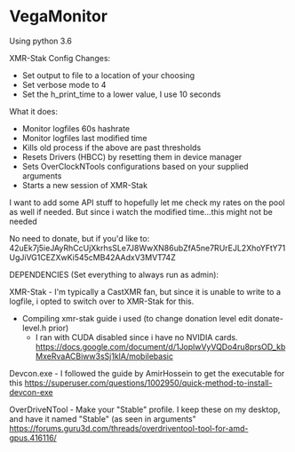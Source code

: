 VegaMonitor                                                                                                                                      
=================================================================================================================================
							
							
Using python 3.6
							
XMR-Stak Config Changes:
- Set output to file to a location of your choosing
- Set verbose mode to 4
- Set the h_print_time to a lower value, I use 10 seconds

What it does:
- Monitor logfiles 60s hashrate
- Monitor logfiles last modified time
- Kills old process if the above are past thresholds
- Resets Drivers (HBCC) by resetting them in device manager
- Sets OverClockNTools configurations based on your supplied arguments
- Starts a new session of XMR-Stak

I want to add some API stuff to hopefully let me check my rates on the pool as well if needed. But since i watch the modified time...this might not be needed


No need to donate, but if you'd like to:
42uEk7j5ieJAyRhCcUjXkrhsSLe7J8WwXN86ubZfA5ne7RUrEJL2XhoYFtY71UgJiVG1CEZXwKi545cMB42AAdxV3MVT74Z




DEPENDENCIES (Set everything to always run as admin):

XMR-Stak - I'm typically a CastXMR fan, but since it is unable to write to a logfile, i opted to switch over to XMR-Stak for this.

- Compiling xmr-stak guide i used (to change donation level edit donate-level.h prior)
	- I ran with CUDA disabled since i have no NVIDIA cards.
	https://docs.google.com/document/d/1JoplwVyVQDo4ru8prsOD_kbMxeRvaACBiww3sSj1klA/mobilebasic

Devcon.exe - I followed the guide by AmirHossein to get the executable for this
	https://superuser.com/questions/1002950/quick-method-to-install-devcon-exe

OverDriveNTool - Make your "Stable" profile. I keep these on my desktop, and have it named "Stable" (as seen in arguments"
	https://forums.guru3d.com/threads/overdriventool-tool-for-amd-gpus.416116/

